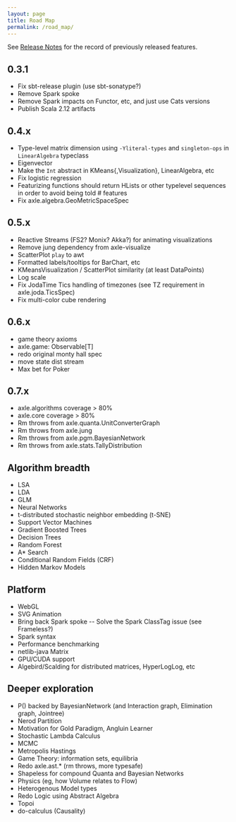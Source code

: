```yaml
---
layout: page
title: Road Map
permalink: /road_map/
---
```


See [Release Notes](/release_notes/) for the record of previously released features.

## 0.3.1
* Fix sbt-release plugin (use sbt-sonatype?)
* Remove Spark spoke
* Remove Spark impacts on Functor, etc, and just use Cats versions
* Publish Scala 2.12 artifacts

## 0.4.x
* Type-level matrix dimension using `-Yliteral-types` and `singleton-ops` in `LinearAlgebra` typeclass
* Eigenvector
* Make the `Int` abstract in KMeans{,Visualization}, LinearAlgebra, etc
* Fix logistic regression
* Featurizing functions should return HLists or other typelevel sequences in order to avoid being told # features
* Fix axle.algebra.GeoMetricSpaceSpec

## 0.5.x
* Reactive Streams (FS2? Monix? Akka?) for animating visualizations
* Remove jung dependency from axle-visualize
* ScatterPlot `play` to awt
* Formatted labels/tooltips for BarChart, etc
* KMeansVisualization / ScatterPlot similarity (at least DataPoints)
* Log scale
* Fix JodaTime Tics handling of timezones (see TZ requirement in axle.joda.TicsSpec)
* Fix multi-color cube rendering

## 0.6.x
* game theory axioms
* axle.game: Observable[T]
* redo original monty hall spec
* move state dist stream
* Max bet for Poker

## 0.7.x
* axle.algorithms coverage > 80%
* axle.core coverage > 80%
* Rm throws from axle.quanta.UnitConverterGraph
* Rm throws from axle.jung
* Rm throws from axle.pgm.BayesianNetwork
* Rm throws from axle.stats.TallyDistribution

## Algorithm breadth
* LSA
* LDA
* GLM
* Neural Networks
* t-distributed stochastic neighbor embedding (t-SNE)
* Support Vector Machines
* Gradient Boosted Trees
* Decision Trees
* Random Forest
* A* Search
* Conditional Random Fields (CRF)
* Hidden Markov Models

## Platform
* WebGL
* SVG Animation
* Bring back Spark spoke -- Solve the Spark ClassTag issue (see Frameless?)
* Spark syntax
* Performance benchmarking
* netlib-java Matrix
* GPU/CUDA support
* Algebird/Scalding for distributed matrices, HyperLogLog, etc

## Deeper exploration
* P() backed by BayesianNetwork (and Interaction graph, Elimination graph, Jointree)
* Nerod Partition
* Motivation for Gold Paradigm, Angluin Learner
* Stochastic Lambda Calculus
* MCMC
* Metropolis Hastings
* Game Theory: information sets, equilibria
* Redo axle.ast.* (rm throws, more typesafe)
* Shapeless for compound Quanta and Bayesian Networks
* Physics (eg, how Volume relates to Flow)
* Heterogenous Model types
* Redo Logic using Abstract Algebra
* Topoi
* do-calculus (Causality)
